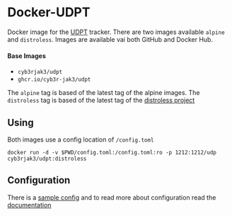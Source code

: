 # Docker-UDPT

Docker image for the [UDPT](https://github.com/naim94a/udpt) tracker. There are two images available `alpine` and `distroless`. Images are available vai both GitHub and Docker Hub.

#### Base Images

- `cyb3rjak3/udpt`
- `ghcr.io/cyb3r-jak3/udpt`

The `alpine` tag is based of the latest tag of the alpine images. The `distroless` tag is based of the latest tag of the [distroless project](https://github.com/GoogleContainerTools/distroless)

## Using

Both images use a config location of `/config.toml`

`docker run -d -v $PWD/config.toml:/config.toml:ro -p 1212:1212/udp cyb3rjak3/udpt:distroless`

## Configuration

There is a [sample config](sample_config.toml) and to read more about configuration read the [documentation](https://naim94a.github.io/udpt/config.html)
